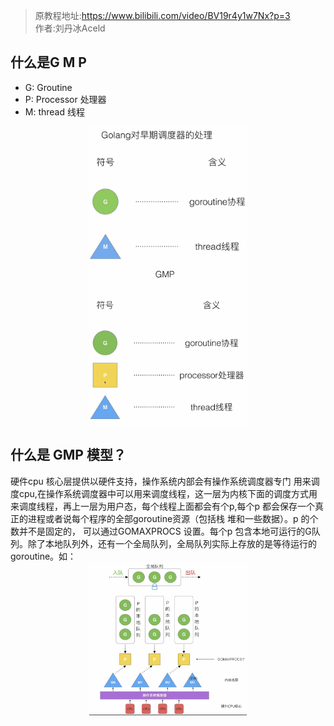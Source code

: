 > 原教程地址:https://www.bilibili.com/video/BV19r4y1w7Nx?p=3 \
> 作者:刘丹冰Aceld
## 什么是G M P
* G: Groutine
* P: Processor 处理器
* M: thread 线程

<img style="display: block; margin: 0 auto;" src="../img/early-goroutine.png" width="50%"  alt="" />
<img style="display: block; margin: 0 auto;" src="../img/GMP-intro.png" width="50%" alt="" />

## 什么是 GMP 模型？
硬件cpu 核心层提供以硬件支持，操作系统内部会有操作系统调度器专门 用来调度cpu,在操作系统调度器中可以用来调度线程，这一层为内核下面的调度方式用来调度线程，再上一层为用户态，每个线程上面都会有个p,每个p 都会保存一个真正的进程或者说每个程序的全部goroutine资源（包括栈 堆和一些数据）。p 的个数并不是固定的， 可以通过GOMAXPROCS 设置。每个p 包含本地可运行的G队列。除了本地队列外，还有一个全局队列，全局队列实际上存放的是等待运行的goroutine。如：
<img style="display: block; margin: 0 auto;" src="../img/go-schedule.png" width="50%" alt="" />

